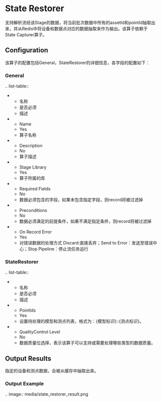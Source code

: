 # State Restorer

支持解析流经该Stage的数据，将当前批次数据中所有的assetId和pointId抽取出来，并从Redis中将设备和数据点对应的数据抽取来作为输出。该算子依赖于State Capturer算子。



## Configuration

该算子的配置包括General，StateRestorer的详细信息，各字段的配置如下：

### General

.. list-table::

   * - 名称
     - 是否必须
     - 描述
   * - Name
     - Yes
     - 算子名称
   * - Description
     - No
     - 算子描述
   * - Stage Library
     - Yes
     - 算子所属的库
   * - Required Fields
     - No
     - 数据必须包含的字段，如果未包含指定字段，则record将被过滤掉
   * - Preconditions
     - No
     - 数据必须满足的前提条件，如果不满足指定条件，则record将被过滤掉
   * - On Record Error
     - Yes
     - 对错误数据的处理方式  Discard:直接丢弃；Send to Error：发送至错误中心；Stop Pipeline：停止流任务运行

### StateRestorer

.. list-table::

   * - 名称
     - 是否必须
     - 描述
   * - PointIds
     - Yes
     - 设置待处理的模型和测点列表，格式为：{模型标识}::{测点标识}。
   * - QualityControl Level
     - No
     - 数据质量位选择，表示该算子可以支持或需要处理哪些类型的数据质量。


## Output Results

指定的设备和测点数据，会被从缓存中抽取出来。

### Output Example

.. image:: media/state_restorer_result.png

<!--end-->
